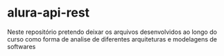 # alura-api-rest
Neste repositório pretendo deixar os arquivos desenvolvidos ao longo do curso como forma de analise de diferentes arquiteturas e modelagens  de softwares 
